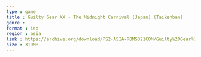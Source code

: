 ```yaml
---
type : game
title : Guilty Gear XX - The Midnight Carnival (Japan) (Taikenban)
genre : 
format : iso
region : asia
link : https://archive.org/download/PS2-ASIA-ROMS321COM/Guilty%20Gear%20XX%20-%20The%20Midnight%20Carnival%20%28Japan%29%20%28Taikenban%29.7z
size : 319MB
---
```

